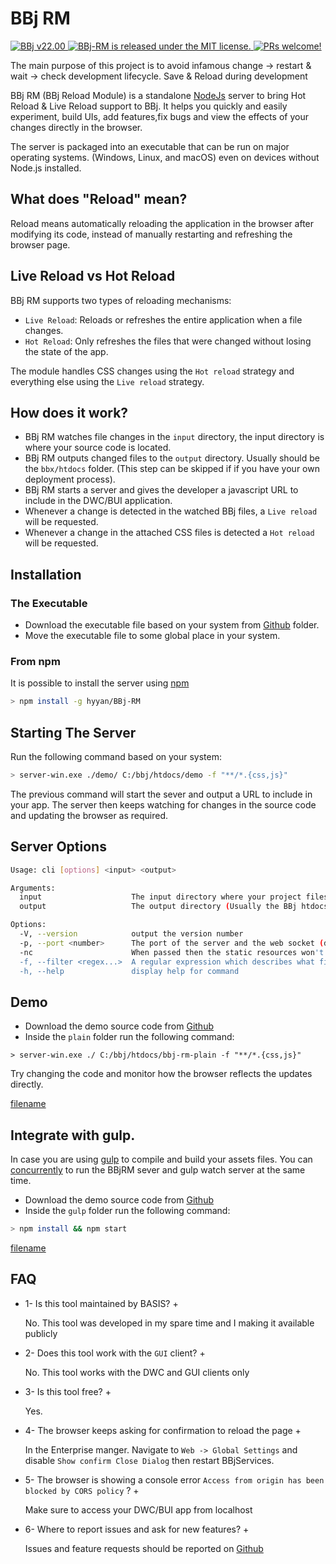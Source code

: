 # BBj RM

<p>
  <a href="http://www.basis.cloud/downloads">
    <img src="https://img.shields.io/badge/BBj-v22.00-blue" alt="BBj v22.00" />
  </a>
  <a href="https://github.com/hyyan/BBj-RM/blob/master/README.md">
    <img src="https://img.shields.io/badge/license-MIT-blue.svg" alt="BBj-RM is released under the MIT license." />
  </a>
  <a href="https://github.com/necolas/issue-guidelines/blob/master/CONTRIBUTING.md#pull-requests">
    <img src="https://img.shields.io/badge/PRs-welcome-brightgreen.svg" alt="PRs welcome!" />
  </a>
</p>

The main purpose of this project is to avoid infamous change -> restart & wait -> check development lifecycle. Save & Reload during development

BBj RM (BBj Reload Module) is a standalone [NodeJs](https://nodejs.org/en/) server to bring Hot Reload & Live Reload support to BBj. It helps you quickly and easily experiment, build UIs, add features,fix bugs and view the effects of your changes directly in the browser.

The server is packaged into an executable that can be run on major operating systems. (Windows, Linux, and macOS) even on devices without Node.js installed.

## What does "Reload" mean?

Reload means automatically reloading the application in the browser after modifying its code, instead of manually restarting and refreshing the browser page.

## Live Reload vs Hot Reload

BBj RM supports two types of reloading mechanisms:

- `Live Reload`: Reloads or refreshes the entire application when a file changes.
- `Hot Reload`: Only refreshes the files that were changed without losing the state of the app.

The module handles CSS changes using the `Hot reload` strategy and everything else using the `Live reload` strategy.

## How does it work?

- BBj RM watches file changes in the `input` directory, the input directory is where your source code is located.
- BBj RM outputs changed files to the `output` directory. Usually should be the `bbx/htdocs` folder. (This step can be skipped if if you have your own deployment process).
- BBj RM starts a server and gives the developer a javascript URL to include in the DWC/BUI application.
- Whenever a change is detected in the watched BBj files, a `Live reload` will be requested.
- Whenever a change in the attached CSS files is detected a `Hot reload` will be requested.

## Installation  

### The Executable

- Download the executable file based on your system from [Github](https://github.com/hyyan/BBj-RM/tree/main/dist) folder.
- Move the executable file to some global place in your system.

### From npm

It is possible to install the server using [npm](https://www.npmjs.com/)

```bash
> npm install -g hyyan/BBj-RM
```

## Starting The Server

Run the following command based on your system:

```bash
> server-win.exe ./demo/ C:/bbj/htdocs/demo -f "**/*.{css,js}"
```

The previous command will start the sever and output a URL to include in your app.
The server then keeps watching for changes in the source code and updating the browser as required.

## Server Options

```bash
Usage: cli [options] <input> <output>

Arguments:
  input                    The input directory where your project files are located
  output                   The output directory (Usually the BBj htdocs folder)

Options:
  -V, --version            output the version number
  -p, --port <number>      The port of the server and the web socket (default: 5151)
  -nc                      When passed then the static resources won't be copied to the output folder
  -f, --filter <regex...>  A regular expression which describes what files to copy. (default: ["**/*.css"])
  -h, --help               display help for command
```

## Demo

* Download the demo source code from [Github](https://github.com/hyyan/BBj-RM/tree/main/demo/plain) 
* Inside the `plain` folder run the following command:

`> server-win.exe ./ C:/bbj/htdocs/bbj-rm-plain -f "**/*.{css,js}"`

Try changing the code and monitor how the browser reflects the updates directly.

[filename](https://user-images.githubusercontent.com/4313420/207696594-ced6a3cc-5724-45e3-8996-b0bdc6090e13.mp4 ':include :type=video')

## Integrate with gulp.

In case you are using [gulp](https://gulpjs.com/) to compile and build your assets files. You can 
[concurrently](https://www.npmjs.com/package/concurrently) to run the BBjRM sever and gulp watch server at the same time.

* Download the demo source code from [Github](https://github.com/hyyan/BBj-RM/tree/main/demo/gulp) 
* Inside the `gulp` folder run the following command:

```bash
> npm install && npm start
```

[filename](https://user-images.githubusercontent.com/4313420/207698137-94ab9922-bef1-4d0d-b097-631d754c4d05.mp4 ':include :type=video')


## FAQ

+ 1- Is this tool maintained by BASIS? +

  No. This tool was developed in my spare time and I making it available publicly 

+ 2- Does this tool work with the `GUI` client? +

  No. This tool works with the DWC and GUI clients only

+ 3- Is this tool free? +

  Yes.

+ 4- The browser keeps asking for confirmation to reload the page +

  In the Enterprise manger. Navigate to `Web -> Global Settings` and disable `Show confirm Close Dialog` then restart BBjServices.

+ 5- The browser is showing a console error `Access from origin has been blocked by CORS policy` ? +

  Make sure to access your DWC/BUI app from localhost

+ 6- Where to report issues and ask for new features? +

  Issues and feature requests should be reported on [Github](https://github.com/hyyan/BBj-RM/issues) 


